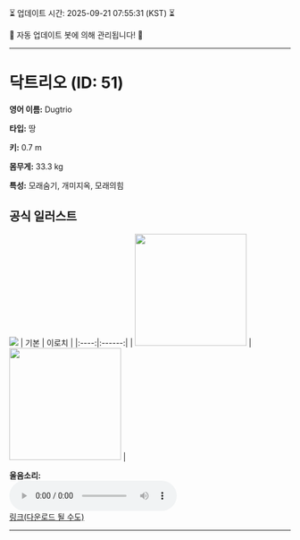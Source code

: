 
⏳ 업데이트 시간: 2025-09-21 07:55:31 (KST) ⏳

🤖 자동 업데이트 봇에 의해 관리됩니다! 🤖

---

# 닥트리오 (ID: 51)
**영어 이름:** Dugtrio

**타입:** 땅

**키:** 0.7 m

**몸무게:** 33.3 kg

**특성:** 모래숨기, 개미지옥, 모래의힘

## 공식 일러스트
![](https://raw.githubusercontent.com/PokeAPI/sprites/master/sprites/pokemon/other/official-artwork/51.png)
| 기본 | 이로치 |
|:----:|:------:|
| <img src="http://play.pokemonshowdown.com/sprites/ani/dugtrio.gif" width="200"> | <img src="http://play.pokemonshowdown.com/sprites/ani-shiny/dugtrio.gif" width="200"> |

**울음소리:**<br><audio controls src="https://raw.githubusercontent.com/PokeAPI/cries/main/cries/pokemon/latest/51.ogg"></audio><br> [링크(다운로드 될 수도)](https://raw.githubusercontent.com/PokeAPI/cries/main/cries/pokemon/latest/51.ogg)


---
